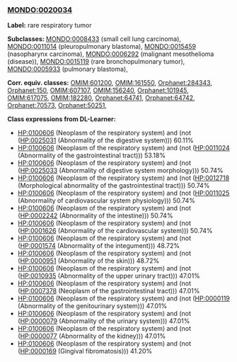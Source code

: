 
### [MONDO:0020034](http://purl.obolibrary.org/obo/MONDO_0020034)
**Label:** rare respiratory tumor

**Subclasses:** [MONDO:0008433](http://purl.obolibrary.org/obo/MONDO_0008433) (small cell lung carcinoma), [MONDO:0011014](http://purl.obolibrary.org/obo/MONDO_0011014) (pleuropulmonary blastoma), [MONDO:0015459](http://purl.obolibrary.org/obo/MONDO_0015459) (nasopharynx carcinoma), [MONDO:0006292](http://purl.obolibrary.org/obo/MONDO_0006292) (malignant mesothelioma (disease)), [MONDO:0015119](http://purl.obolibrary.org/obo/MONDO_0015119) (rare bronchopulmonary tumor), [MONDO:0005933](http://purl.obolibrary.org/obo/MONDO_0005933) (pulmonary blastoma), 

**Corr. equiv. classes:** [OMIM:601200](http://purl.obolibrary.org/obo/OMIM_601200), [OMIM:161550](http://purl.obolibrary.org/obo/OMIM_161550), [Orphanet:284343](http://www.orpha.net/ORDO/Orphanet_284343), [Orphanet:150](http://www.orpha.net/ORDO/Orphanet_150), [OMIM:607107](http://purl.obolibrary.org/obo/OMIM_607107), [OMIM:156240](http://purl.obolibrary.org/obo/OMIM_156240), [Orphanet:101945](http://www.orpha.net/ORDO/Orphanet_101945), [OMIM:617075](http://purl.obolibrary.org/obo/OMIM_617075), [OMIM:182280](http://purl.obolibrary.org/obo/OMIM_182280), [Orphanet:64741](http://www.orpha.net/ORDO/Orphanet_64741), [Orphanet:64742](http://www.orpha.net/ORDO/Orphanet_64742), [Orphanet:70573](http://www.orpha.net/ORDO/Orphanet_70573), [Orphanet:50251](http://www.orpha.net/ORDO/Orphanet_50251), 

**Class expressions from DL-Learner:**

- [HP:0100606](http://purl.obolibrary.org/obo/HP_0100606) (Neoplasm of the respiratory system) and (not ([HP:0025031](http://purl.obolibrary.org/obo/HP_0025031) (Abnormality of the digestive system))) 60.11%
- [HP:0100606](http://purl.obolibrary.org/obo/HP_0100606) (Neoplasm of the respiratory system) and (not ([HP:0011024](http://purl.obolibrary.org/obo/HP_0011024) (Abnormality of the gastrointestinal tract))) 53.18%
- [HP:0100606](http://purl.obolibrary.org/obo/HP_0100606) (Neoplasm of the respiratory system) and (not ([HP:0025033](http://purl.obolibrary.org/obo/HP_0025033) (Abnormality of digestive system morphology))) 50.74%
- [HP:0100606](http://purl.obolibrary.org/obo/HP_0100606) (Neoplasm of the respiratory system) and (not ([HP:0012718](http://purl.obolibrary.org/obo/HP_0012718) (Morphological abnormality of the gastrointestinal tract))) 50.74%
- [HP:0100606](http://purl.obolibrary.org/obo/HP_0100606) (Neoplasm of the respiratory system) and (not ([HP:0011025](http://purl.obolibrary.org/obo/HP_0011025) (Abnormality of cardiovascular system physiology))) 50.74%
- [HP:0100606](http://purl.obolibrary.org/obo/HP_0100606) (Neoplasm of the respiratory system) and (not ([HP:0002242](http://purl.obolibrary.org/obo/HP_0002242) (Abnormality of the intestine))) 50.74%
- [HP:0100606](http://purl.obolibrary.org/obo/HP_0100606) (Neoplasm of the respiratory system) and (not ([HP:0001626](http://purl.obolibrary.org/obo/HP_0001626) (Abnormality of the cardiovascular system))) 50.74%
- [HP:0100606](http://purl.obolibrary.org/obo/HP_0100606) (Neoplasm of the respiratory system) and (not ([HP:0001574](http://purl.obolibrary.org/obo/HP_0001574) (Abnormality of the integument))) 48.72%
- [HP:0100606](http://purl.obolibrary.org/obo/HP_0100606) (Neoplasm of the respiratory system) and (not ([HP:0000951](http://purl.obolibrary.org/obo/HP_0000951) (Abnormality of the skin))) 48.72%
- [HP:0100606](http://purl.obolibrary.org/obo/HP_0100606) (Neoplasm of the respiratory system) and (not ([HP:0010935](http://purl.obolibrary.org/obo/HP_0010935) (Abnormality of the upper urinary tract))) 47.01%
- [HP:0100606](http://purl.obolibrary.org/obo/HP_0100606) (Neoplasm of the respiratory system) and (not ([HP:0007378](http://purl.obolibrary.org/obo/HP_0007378) (Neoplasm of the gastrointestinal tract))) 47.01%
- [HP:0100606](http://purl.obolibrary.org/obo/HP_0100606) (Neoplasm of the respiratory system) and (not ([HP:0000119](http://purl.obolibrary.org/obo/HP_0000119) (Abnormality of the genitourinary system))) 47.01%
- [HP:0100606](http://purl.obolibrary.org/obo/HP_0100606) (Neoplasm of the respiratory system) and (not ([HP:0000079](http://purl.obolibrary.org/obo/HP_0000079) (Abnormality of the urinary system))) 47.01%
- [HP:0100606](http://purl.obolibrary.org/obo/HP_0100606) (Neoplasm of the respiratory system) and (not ([HP:0000077](http://purl.obolibrary.org/obo/HP_0000077) (Abnormality of the kidney))) 47.01%
- [HP:0100606](http://purl.obolibrary.org/obo/HP_0100606) (Neoplasm of the respiratory system) and (not ([HP:0000169](http://purl.obolibrary.org/obo/HP_0000169) (Gingival fibromatosis))) 41.20%


